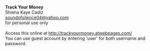 <b>Track Your Money</b><br/>
Shiena Kaye Cadiz<br/>
soundofsilence04@yahoo.com<br/>
for personal use only<br/><br/>
Access this online at http://trackyourmoney.atwebpages.com/<br/>
You can use guest account by entering 'user' for both username and password.

